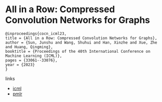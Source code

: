 # All in a Row: Compressed Convolution Networks for Graphs

```
@inproceedings{cocn_icml23,
title = {All in a Row: Compressed Convolution Networks for Graphs},
author = {Sun, Junshu and Wang, Shuhui and Han, Xinzhe and Xue, Zhe and Huang, Qingming},
booktitle = {Proceedings of the 40th International Conference on Machine Learning (ICML)},
pages = {33061--33076},
year = {2023}
}
```

links
- [icml](https://icml.cc/Conferences/2023/Schedule?showEvent=25222)
- [pmlr](https://proceedings.mlr.press/v202/sun23k.html)

